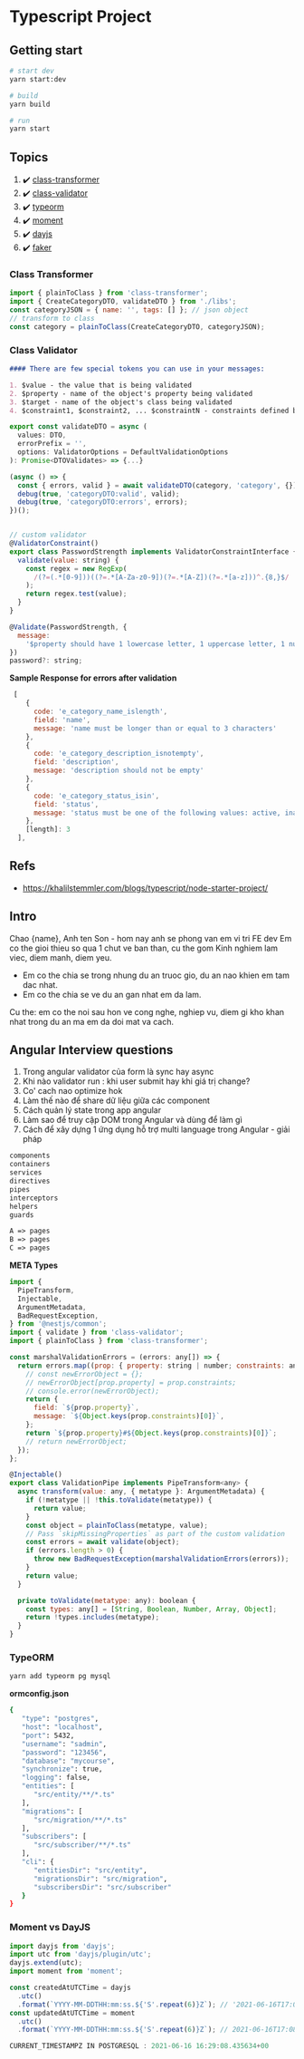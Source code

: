 # Typescript Project

## Getting start

```bash
# start dev
yarn start:dev

# build
yarn build

# run
yarn start
```

## Topics

1. :heavy_check_mark: [class-transformer](https://github.com/typestack/class-transformer)
2. :heavy_check_mark: [class-validator](https://github.com/typestack/class-validator)
3. :heavy_check_mark: [typeorm](https://typeorm.io/#/connection-options/sqlite-connection-options)
4. :heavy_check_mark: [moment](https://momentjs.com/docs/)
5. :heavy_check_mark: [dayjs](https://day.js.org/docs/en/parse/utc)
6. :heavy_check_mark: [faker](https://www.npmjs.com/package/faker)

### Class Transformer

```js
import { plainToClass } from 'class-transformer';
import { CreateCategoryDTO, validateDTO } from './libs';
const categoryJSON = { name: '', tags: [] }; // json object
// transform to class
const category = plainToClass(CreateCategoryDTO, categoryJSON);
```

### Class Validator

```md
#### There are few special tokens you can use in your messages:

1. $value - the value that is being validated
2. $property - name of the object's property being validated
3. $target - name of the object's class being validated
4. $constraint1, $constraint2, ... $constraintN - constraints defined by specific validation type
```

```js
export const validateDTO = async (
  values: DTO,
  errorPrefix = '',
  options: ValidatorOptions = DefaultValidationOptions
): Promise<DTOValidates> => {...}
```

```js
(async () => {
  const { errors, valid } = await validateDTO(category, 'category', {});
  debug(true, 'categoryDTO:valid', valid);
  debug(true, 'categoryDTO:errors', errors);
})();


// custom validator
@ValidatorConstraint()
export class PasswordStrength implements ValidatorConstraintInterface {
  validate(value: string) {
    const regex = new RegExp(
      /(?=(.*[0-9]))((?=.*[A-Za-z0-9])(?=.*[A-Z])(?=.*[a-z]))^.{8,}$/
    );
    return regex.test(value);
  }
}

@Validate(PasswordStrength, {
  message:
    '$property should have 1 lowercase letter, 1 uppercase letter, 1 number, and be at least 8 characters long'
})
password?: string;
```

**Sample Response for errors after validation**

```js
 [
    {
      code: 'e_category_name_islength',
      field: 'name',
      message: 'name must be longer than or equal to 3 characters'
    },
    {
      code: 'e_category_description_isnotempty',
      field: 'description',
      message: 'description should not be empty'
    },
    {
      code: 'e_category_status_isin',
      field: 'status',
      message: 'status must be one of the following values: active, inactive'
    },
    [length]: 3
  ],
```

## Refs

- https://khalilstemmler.com/blogs/typescript/node-starter-project/

## Intro

Chao {name},
Anh ten Son - hom nay anh se phong van em vi tri FE dev
Em co the gioi thieu so qua 1 chut ve ban than, cu the gom
Kinh nghiem lam viec, diem manh, diem yeu.

- Em co the chia se trong nhung du an truoc gio, du an nao khien em tam dac nhat.
- Em co the chia se ve du an gan nhat em da lam.

Cu the: em co the noi sau hon ve cong nghe, nghiep vu, diem gi kho khan nhat trong du an ma em da doi mat va cach.

## Angular Interview questions

1. Trong angular validator của form là sync hay async
2. Khi nào validator run : khi user submit hay khi giá trị change?
3. Co' cach nao optimize hok
4. Làm thế nào để share dữ liệu giữa các component
5. Cách quản lý state trong app angular
6. Làm sao để truy cập DOM trong Angular và dùng để làm gì
7. Cách để xây dựng 1 ứng dụng hỗ trợ multi language trong Angular - giải pháp

```md
components
containers
services
directives
pipes
interceptors
helpers
guards

A => pages
B => pages
C => pages
```

**META Types**

```js
import {
  PipeTransform,
  Injectable,
  ArgumentMetadata,
  BadRequestException,
} from '@nestjs/common';
import { validate } from 'class-validator';
import { plainToClass } from 'class-transformer';

const marshalValidationErrors = (errors: any[]) => {
  return errors.map((prop: { property: string | number; constraints: any }) => {
    // const newErrorObject = {};
    // newErrorObject[prop.property] = prop.constraints;
    // console.error(newErrorObject);
    return {
      field: `${prop.property}`,
      message: `${Object.keys(prop.constraints)[0]}`,
    };
    return `${prop.property}#${Object.keys(prop.constraints)[0]}`;
    // return newErrorObject;
  });
};

@Injectable()
export class ValidationPipe implements PipeTransform<any> {
  async transform(value: any, { metatype }: ArgumentMetadata) {
    if (!metatype || !this.toValidate(metatype)) {
      return value;
    }
    const object = plainToClass(metatype, value);
    // Pass `skipMissingProperties` as part of the custom validation
    const errors = await validate(object);
    if (errors.length > 0) {
      throw new BadRequestException(marshalValidationErrors(errors));
    }
    return value;
  }

  private toValidate(metatype: any): boolean {
    const types: any[] = [String, Boolean, Number, Array, Object];
    return !types.includes(metatype);
  }
}

```

### TypeORM

```bash
yarn add typeorm pg mysql
```

**ormconfig.json**

```bash
{
   "type": "postgres",
   "host": "localhost",
   "port": 5432,
   "username": "sadmin",
   "password": "123456",
   "database": "mycourse",
   "synchronize": true,
   "logging": false,
   "entities": [
      "src/entity/**/*.ts"
   ],
   "migrations": [
      "src/migration/**/*.ts"
   ],
   "subscribers": [
      "src/subscriber/**/*.ts"
   ],
   "cli": {
      "entitiesDir": "src/entity",
      "migrationsDir": "src/migration",
      "subscribersDir": "src/subscriber"
   }
}
```

### Moment vs DayJS

```js
import dayjs from 'dayjs';
import utc from 'dayjs/plugin/utc';
dayjs.extend(utc);
import moment from 'moment';

const createdAtUTCTime = dayjs
  .utc()
  .format(`YYYY-MM-DDTHH:mm:ss.${'S'.repeat(6)}Z`); // '2021-06-16T17:08:55.081081+00:00'
const updatedAtUTCTime = moment
  .utc()
  .format(`YYYY-MM-DDTHH:mm:ss.${'S'.repeat(6)}Z`); // 2021-06-16T17:08:55.084000+00:00'

CURRENT_TIMESTAMPZ IN POSTGRESQL : 2021-06-16 16:29:08.435634+00
```

